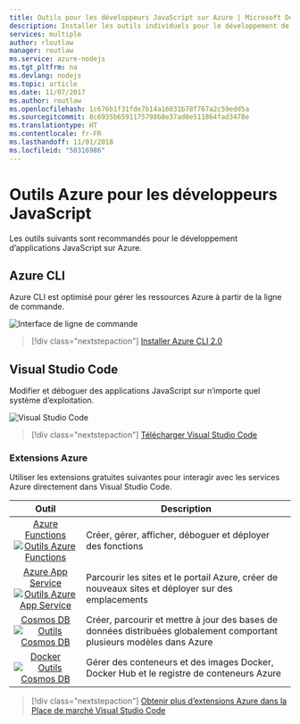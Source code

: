 ```yaml
---
title: Outils pour les développeurs JavaScript sur Azure | Microsoft Docs
description: Installer les outils individuels pour le développement de JavaScript sur Azure
services: multiple
author: rloutlaw
manager: routlaw
ms.service: azure-nodejs
ms.tgt_pltfrm: na
ms.devlang: nodejs
ms.topic: article
ms.date: 11/07/2017
ms.author: routlaw
ms.openlocfilehash: 1c676b1f31fde7b14a16031b78f767a2c59edd5a
ms.sourcegitcommit: 8c6935b6591175798b8e37ad0e511864fad3478e
ms.translationtype: HT
ms.contentlocale: fr-FR
ms.lasthandoff: 11/01/2018
ms.locfileid: "50316986"
---
```

# <a name="azure-tools-for-javascript-developers"></a>Outils Azure pour les développeurs JavaScript
Les outils suivants sont recommandés pour le développement d’applications JavaScript sur Azure.

## <a name="azure-cli"></a>Azure CLI
Azure CLI est optimisé pour gérer les ressources Azure à partir de la ligne de commande.

![Interface de ligne de commande](media/node-azure-tools/cli.png)
 
> [!div class="nextstepaction"]
> [Installer Azure CLI 2.0](https://docs.microsoft.com/cli/azure/install-az-cli2)

## <a name="visual-studio-code"></a>Visual Studio Code
Modifier et déboguer des applications JavaScript sur n’importe quel système d’exploitation.

![Visual Studio Code](media/node-azure-tools/vs-code.png)

> [!div class="nextstepaction"]
> [Télécharger Visual Studio Code](https://code.visualstudio.com)

### <a name="azure-extensions"></a>Extensions Azure
Utiliser les extensions gratuites suivantes pour interagir avec les services Azure directement dans Visual Studio Code.

| Outil | Description  |
|:---------:|---------|
| [Azure Functions](https://marketplace.visualstudio.com/items?itemName=ms-azuretools.vscode-azurefunctions) <br> [![Outils Azure Functions](media/node-azure-tools/icon-azure-functions.png)](https://marketplace.visualstudio.com/items?itemName=ms-azuretools.vscode-azurefunctions) | Créer, gérer, afficher, déboguer et déployer des fonctions|
| [Azure App Service](https://marketplace.visualstudio.com/items?itemName=ms-azuretools.vscode-azureappservice) <br> [![Outils Azure App Service](media/node-azure-tools/icon-azure-app-service.png)](https://marketplace.visualstudio.com/items?itemName=ms-azuretools.vscode-azureappservice) | Parcourir les sites et le portail Azure, créer de nouveaux sites et déployer sur des emplacements |
| [Cosmos DB ](https://marketplace.visualstudio.com/items?itemName=ms-azuretools.vscode-cosmosdb)  <br> [![Outils Cosmos DB](media/node-azure-tools/icon-cosmos-db.png)](https://marketplace.visualstudio.com/items?itemName=ms-azuretools.vscode-cosmosdb)| Créer, parcourir et mettre à jour des bases de données distribuées globalement comportant plusieurs modèles dans Azure |
| [Docker](https://marketplace.visualstudio.com/items?itemName=formulahendry.docker-explorer)   <br> [![Outils Cosmos DB](media/node-azure-tools/icon-docker.png)](https://marketplace.visualstudio.com/items?itemName=formulahendry.docker-explorer)| Gérer des conteneurs et des images Docker, Docker Hub et le registre de conteneurs Azure |

> [!div class="nextstepaction"]
> [Obtenir plus d’extensions Azure dans la Place de marché Visual Studio Code](https://marketplace.visualstudio.com/search?term=azure&target=VSCode&category=All%20categories&sortBy=Relevance)